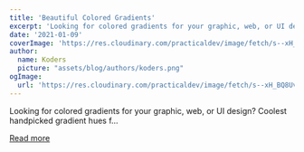 ```yaml
---
title: 'Beautiful Colored Gradients'
excerpt: 'Looking for colored gradients for your graphic, web, or UI design? Coolest handpicked gradient hues f...'
date: '2021-01-09'
coverImage: 'https://res.cloudinary.com/practicaldev/image/fetch/s--xH_BQ8Uv--/c_imagga_scale,f_auto,fl_progressive,h_420,q_auto,w_1000/https://dev-to-uploads.s3.amazonaws.com/i/4s97fns1s8s4uhrz86fc.jpg'
author:
  name: Koders
  picture: "assets/blog/authors/koders.png"
ogImage:
  url: 'https://res.cloudinary.com/practicaldev/image/fetch/s--xH_BQ8Uv--/c_imagga_scale,f_auto,fl_progressive,h_420,q_auto,w_1000/https://dev-to-uploads.s3.amazonaws.com/i/4s97fns1s8s4uhrz86fc.jpg'
---
```


Looking for colored gradients for your graphic, web, or UI design? Coolest handpicked gradient hues f...

[Read more](https://dev.to/colortools/beautiful-colored-gradients-3b22)
